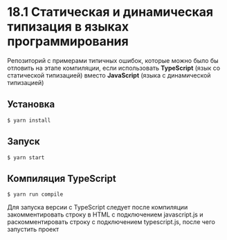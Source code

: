 # 18.1 Статическая и динамическая типизация в языках программирования

Репозиторий с примерами типичных ошибок,
которые можно было бы отловить на этапе компиляции,
если использовать **TypeScript** (язык со статической типизацией)
вместо **JavaScript** (языка с динамической типизацией)

## Установка
```shell
$ yarn install
```

## Запуск
```shell
$ yarn start
```

## Компиляция TypeScript
```shell
$ yarn run compile
```

Для запуска версии с TypeScript следует после компиляции закомментировать
строку в HTML с подключением javascript.js и раскомментировать строку
с подключением typescript.js, после чего запустить проект